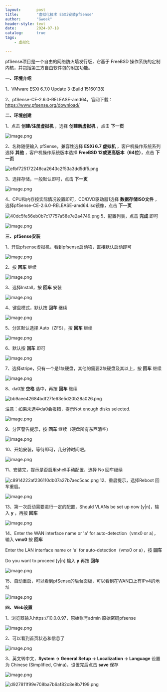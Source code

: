 ```yaml
---
layout:       post
title:        "虚拟化技术 ESXi安装pfSense"
author:       "Gweek"
header-style: text
date:         2024-07-18
catalog:      true
tags:
    - 虚拟化   

---
```


pfSense项目是一个自由的网络防火墙发行版，它基于 FreeBSD 操作系统的定制内核，并包括第三方自由软件包的附加功能。

**一、环境介绍**

1、VMware ESXi 6.7.0 Update 3 (Build 15160138)

2、pfSense-CE-2.6.0-RELEASE-amd64，官网下载：https://www.pfsense.org/download/

**二、环境创建**

1、点击 **创建/注册虚拟机** ，选择 **创建新虚拟机** ，点击 **下一页**

![image.png](https://img.myla.eu.org/file/99582632ed4c3d8194f46.png)

2、名称随便输入 pfSense，兼容性选择 **ESXi 6.7 虚拟机** ，客户机操作系统系列选择 **其他** ，客户机操作系统版本选择 **FreeBSD 12或更高版本（64位）**，点击 **下一页**

![efbf725172248ca2643c2f53a3dd5df5.png](https://img.myla.eu.org/file/e1008b03ed1f923fa309d.png)

3、选择存储，一般默认即可，点击 **下一页**

![image.png](https://img.myla.eu.org/file/3f4f8dd678efb75d6d0a7.png)

4、CPU和内存按实际情况设置即可，CD/DVD驱动器1选择 **数据存储ISO文件** ，选择pfSense-CE-2.6.0-RELEASE-amd64.iso镜像，点击 **下一页**

![40dc5fe56eb0b7c17757a58e7e2a4749.png](https://img.myla.eu.org/file/b2feb161e376bb3b0bbcf.png)
5、配置列表，点击 **完成** 即可

![image.png](https://img.myla.eu.org/file/d920a0d1c14bf8836ed5e.png)

**三、pfSense安装**

1、开启pfsense虚拟机，看到pfsense启动项，直接默认启动即可

![image.png](https://img.myla.eu.org/file/f32e545a886e075f91291.png)

2、按 **回车** 继续

![image.png](https://img.myla.eu.org/file/68fcd92a1002a96a3639f.png)

3、选择Install，按 **回车** 安装

![image.png](https://img.myla.eu.org/file/b4434b5aab028d085394b.png)

4、键盘模式，默认按 **回车** 继续

![image.png](https://img.myla.eu.org/file/6d400d4b6b97100dfd52f.png)

5、分区默认选择 Auto（ZFS），按 **回车** 继续

![image.png](https://img.myla.eu.org/file/eb012087f4fee637f75cf.png)

6、默认按 **回车** 即可

![image.png](https://img.myla.eu.org/file/7087f9a9d89813787416c.png)

7、选择stripe，只有一个是1块硬盘，其他的需要2块硬盘及其以上，按 **回车** 继续

![image.png](https://img.myla.eu.org/file/b54629592b1e98e304de8.png)

8、da0按 **空格** 选中，再按 **回车** 继续

![bb9aee42684bdf27fe63e5d20b28a026.png](https://img.myla.eu.org/file/99a848f771c1b239ebff1.png)

注意：如果未选中da0会报错，提示Not enough disks selected.

![image.png](https://img.myla.eu.org/file/1b197d667860ac20d3143.png)

9、分区警告提示，按 **回车** 继续（硬盘所有东西清空）

![image.png](https://img.myla.eu.org/file/5610e022c74de3b4eaf0b.png)

10、开始安装，等待即可，几分钟时间吧。

![image.png](https://img.myla.eu.org/file/38948b026729153669422.png)

11、安装完，提示是否启用shell手动配置，选择 No 回车继续

![c8914222af236110db07a27b7aec5cac.png](https://img.myla.eu.org/file/22dfac79fc5db7464b2f5.png)
12、重启提示，选择Reboot 回车重启。

![image.png](https://img.myla.eu.org/file/bbeb8d8a7fc389ab83c5a.png)

13、第一次启动需要进行一定的配置，Should VLANs be set up now [y|n]，输入 **y** ，再按 **回车**

![image.png](https://img.myla.eu.org/file/fd5db574a0308634fc525.png)

14、Enter the WAN interface name or 'a' for auto-detection（vmx0 or a），输入 **vmx0** 按 **回车**

Enter the LAN interface name or 'a' for auto-detection（vmx0 or a），按 **回车**

Do you want to proceed [y|n] 输入 **y** 再按 **回车**

![image.png](https://img.myla.eu.org/file/b7954fb5965d03f8effa7.png)

15、自动重启，可以看到pfSense的后台面板，可以看到在WAN口上有IPv4的地址

![image.png](https://img.myla.eu.org/file/b438168aa92522a847440.png)

**四、Web设置**

1、浏览器输入https://10.0.0.97，原始账号admin 原始密码pfsense

![image.png](https://img.myla.eu.org/file/02ac5c3b4aa972bc5d8d9.png)

2、可以看到首页状态和信息了

![image.png](https://img.myla.eu.org/file/1df7e5f920d8c231418f8.png)

3、英文转中文，**System -> General Setup -> Localization -> Language** 设置为 Chinese (Simplified, China)，设置完后点击 **save** 保存

![image.png](https://img.myla.eu.org/file/73a980c15c7fdee8c836b.png)

![d927811f99e708ba7b6af82c8e8b7199.png](https://img.myla.eu.org/file/909960f5a31d5e376b26d.png)
